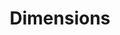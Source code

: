 ---
bigquery: https://console.cloud.google.com/bigquery?p=covid-19-dimensions-ai&page=table&d=data&t=publications
contributors: Digital Science, https://www.digital-science.com/
cost: Free for personal, non-commercial use.
description: Dimensions contains more than 100 million publications, ranging from
  articles published in scholarly journals, books and book chapters, to preprints
  and conference proceedings. All publications are contextualized with linked data
  sets, funding, publications, patents, clinical trials, and policy documents. You
  can also view associated categories, funders, institutions, and researcher profiles.
documentation: https://docs.dimensions.ai/bigquery/index.html
last_edit: Mon, 04 Apr 2022 19:04:00 GMT
location: https://www.dimensions.ai/products/free/
maintained_by: Digital Science, https://www.digital-science.com/
schema_fields: '[''associated_grant_ids'', ''abstract'', ''associated_publication_arxiv_id'',
  ''pmcid'', ''proceedings_title'', ''funder_countries'', ''funding_usd'', ''source_id'',
  ''open_access_categories'', ''labels'', ''repository_name'', ''email_address'',
  ''journal_lists'', ''id'', ''clinical_trial_ids'', ''family_count'', ''organisation_details'',
  ''category_for'', ''acknowledgements'', ''parent_id'', ''active_years'', ''book_series_title'',
  ''research_org_city_names'', ''metrics'', ''publisher'', ''embargo_date'', ''research_org_state_names'',
  ''current_assignee'', ''interventions'', ''category_icrp_ct'', ''description'',
  ''research_org_cities'', ''funding_nzd'', ''funding_chf'', ''funder_orgs'', ''pages'',
  ''editors'', ''journal'', ''resulting_publication_ids'', ''current_assignee_countries'',
  ''inventor_names'', ''end_date'', ''authors'', ''issue'', ''conditions'', ''resulting_publication_doi'',
  ''research_org_state_codes'', ''start_date'', ''category_sdg'', ''acronyms'', ''priority_year'',
  ''investigators'', ''family_members_ids'', ''start_year'', ''current_assignee_orgs'',
  ''established'', ''external_ids'', ''phase'', ''end_year'', ''date_imported_gbq'',
  ''status'', ''pmid'', ''patent_ids'', ''legal_events'', ''date'', ''funding_eur'',
  ''category_uoa'', ''publication_ids'', ''original_title'', ''category_hrcs_rac'',
  ''assignee_orgs'', ''jurisdiction'', ''subtitles'', ''associated_publication_doi'',
  ''funding_currency'', ''category_icrp_cso'', ''category_hrcs_hc'', ''filing_date'',
  ''supporting_grant_ids'', ''linkout'', ''reference_ids'', ''type'', ''research_org_countries'',
  ''legal_status'', ''links'', ''funding_details'', ''mesh_terms'', ''gender'', ''categories'',
  ''aliases'', ''brief_title'', ''funder_org_state_codes'', ''isbn'', ''filing_status'',
  ''registry'', ''wikipedia_url'', ''original_assignee'', ''family_id'', ''category_rcdc'',
  ''name'', ''types'', ''funder_org'', ''citation_string'', ''original_abstract'',
  ''citations'', ''publication_year'', ''assignee_countries'', ''foa_number'', ''grant_number'',
  ''funding_amount'', ''cited_by_ids'', ''funding_cad'', ''date_inserted'', ''repository_url'',
  ''associated_publication_id'', ''priority_date'', ''relationships'', ''cpc'', ''license'',
  ''eisbn'', ''ipcr'', ''expiration_date'', ''granted_date'', ''research_org_country_names'',
  ''application_number'', ''date_normal'', ''funder_org_countries'', ''repository_id'',
  ''volume'', ''mesh_headings'', ''funding_jpy'', ''associated_publication_pmid'',
  ''doi'', ''citations_count'', ''funding_gbp'', ''original_assignee_orgs'', ''category_bra'',
  ''researcher_ids'', ''year'', ''original_assignee_countries'', ''concepts'', ''research_orgs'',
  ''funding_cny'', ''title'', ''created_date'', ''date_print'', ''open_access_categories_v2'',
  ''book_title'', ''funder_org_acronyms'', ''category_hra'', ''kind'', ''arxiv_id'',
  ''expiration_year'', ''publication_date'', ''funder_org_cities'', ''funding_aud'',
  ''granted_year'', ''altmetrics'', ''date_online'', ''language'', ''address'', ''conference'',
  ''date_modified'', ''filing_year'', ''acronym'']'
shortname: dimensions
tags:
- scholarly literature
- patents
- funding
- clinical trials
- academic profiles
terms_of_use: 'Use of both the Dimensions COVID-19 dataset and full Dimensions dataset
  are subject to the Dimensions Terms of use: https://www.dimensions.ai/policies-terms-legal '
title: Dimensions
uuid: dcff88bd-fe6b-4fdb-8159-809bf9d7bc1c
---